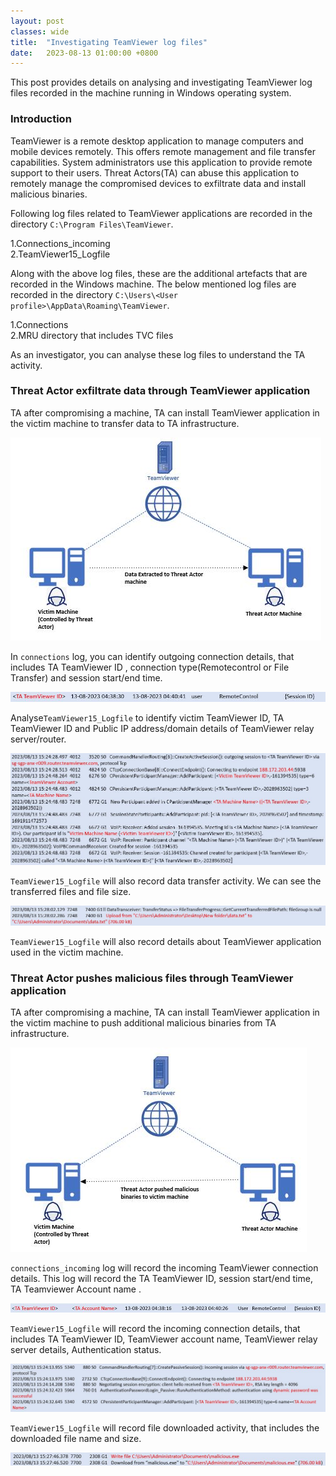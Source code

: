 ```yaml
---
layout: post
classes: wide
title:  "Investigating TeamViewer log files"
date:   2023-08-13 01:00:00 +0800
--- 
```

This post provides details on analysing and investigating TeamViewer log files recorded in the machine running in Windows operating system.  

 
### Introduction
TeamViewer is a remote desktop application to manage computers and mobile devices remotely. This offers remote management and file transfer capabilities. System administrators use this application to provide remote support to their users. Threat Actors(TA) can abuse this application to remotely manage the compromised devices to exfiltrate data and install malicious binaries.  

Following log files related to TeamViewer applications are recorded in the directory `C:\Program Files\TeamViewer`.  

1.Connections_incoming  
2.TeamViewer15_Logfile  

Along with the above log files, these are the additional artefacts that are recorded in the Windows machine. The below mentioned log files are recorded in the directory `C:\Users\<User profile>\AppData\Roaming\TeamViewer`.    

1.Connections  
2.MRU directory that includes TVC files  

As an investigator, you can analyse these log files to understand the TA activity.     

### Threat Actor exfiltrate data through TeamViewer application

TA after compromising a machine, TA can install TeamViewer application in the victim machine to transfer data to TA infrastructure.   

![TeamViewer_Attacks](/image/teamviewer/dataextraction.JPG)

In `connections` log, you can identify outgoing connection details, that includes TA TeamViewer ID , connection type(Remotecontrol or File Transfer) and session start/end time.  

![TeamViewer_outgoing](/image/teamviewer/outgoing.JPG)

Analyse`TeamViewer15_Logfile` to identify victim TeamViewer ID, TA TeamViewer ID and Public IP address/domain details of TeamViewer relay server/router.  

![TeamViewer_IP](/image/teamviewer/ipdetails.JPG)

`TeamViewer15_Logfile` will also record data transfer activity. We can see the transferred files and file size. 

![TeamViewer_datatransfer](/image/teamviewer/datatransfer.JPG)

`TeamViewer15_Logfile` will also record details about TeamViewer application used in the victim machine.  


### Threat Actor pushes malicious files through TeamViewer application

TA after compromising a machine, TA can install TeamViewer application in the victim machine to push additional malicious binaries from TA infrastructure.   

![TeamViewer_binary](/image/teamviewer/maliciousbinary.JPG)

`connections_incoming` log will record the incoming TeamViewer connection details. This log will record the TA TeamViewer ID, session start/end time, TA Teamviewer Account name .    
  
![TeamViewer_incoming](/image/teamviewer/incoming.JPG)

`TeamViewer15_Logfile` will record the incoming connection details, that includes TA TeamViewer ID, TeamViewer account name, TeamViewer relay server details, Authentication status.  
   
![TeamViewer_incomingip](/image/teamviewer/incomingipdetails.JPG)

`TeamViewer15_Logfile` will record file downloaded activity, that includes the downloaded file name and size.
   
![TeamViewer_incomingbinary](/image/teamviewer/maliciouspush.JPG)



